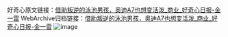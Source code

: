 好奇心原文链接：[借助叛逆的泳池男孩，奥迪A7也想变活泼_商业_好奇心日报-金一雷](https://www.qdaily.com/articles/5554.html)
WebArchive归档链接：[借助叛逆的泳池男孩，奥迪A7也想变活泼_商业_好奇心日报-金一雷](http://web.archive.org/web/20160928045510/http://www.qdaily.com:80/articles/5554.html)
![image](http://ww3.sinaimg.cn/large/007d5XDply1g3w8qo8uaxj30u02ncat3)